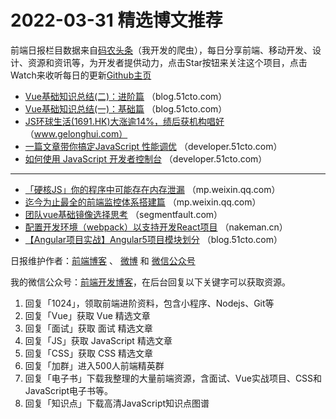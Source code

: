 # 2022-03-31 精选博文推荐

前端日报栏目数据来自[码农头条](http://hao.caibaojian.com.cn/)（我开发的爬虫），每日分享前端、移动开发、设计、资源和资讯等，为开发者提供动力，点击Star按钮来关注这个项目，点击Watch来收听每日的更新[Github主页](https://github.com/kujian/frontendDaily)
* [Vue基础知识总结(二)：进阶篇](https://blog.51cto.com/u_13902521/5161253) （blog.51cto.com）
* [Vue基础知识总结(一)：基础篇](https://blog.51cto.com/u_13902521/5161221) （blog.51cto.com）
* [JS环球生活(1691.HK)大涨逾14%，绩后获机构唱好](https://www.gelonghui.com/p/518797) （www.gelonghui.com）
* [一篇文章带你搞定JavaScript 性能调优](https://developer.51cto.com/article/705268.html) （developer.51cto.com）
* [如何使用 JavaScript 开发者控制台](https://developer.51cto.com/article/705251.html) （developer.51cto.com）

***
* [「硬核JS」你的程序中可能存在内存泄漏](https://mp.weixin.qq.com/s?__biz=MzI2MjcxNTQ0Nw==&mid=2247499500&idx=1&sn=561ddef41c17e3b794ea97e3ec906a11) （mp.weixin.qq.com）
* [迄今为止最全的前端监控体系搭建篇](https://mp.weixin.qq.com/s?__biz=MzA4MjA1MDM3Ng==&mid=2450822178&idx=1&sn=1b5884c5c24e2a3279108ff44006762d) （mp.weixin.qq.com）
* [团队vue基础镜像选择思考](https://segmentfault.com/a/1190000041627454) （segmentfault.com）
* [配置开发环境（webpack）以支持开发React项目](http://nakeman.cn/engineering/webprogramming/setup-your-webpack-dev-environment-for-react.html) （nakeman.cn）
* [【Angular项目实战】Angular5项目模块划分](https://blog.51cto.com/u_15345191/5162890) （blog.51cto.com）

日报维护作者：[前端博客](http://caibaojian.com.cn/) 、 [微博](http://weibo.com/kujian) 和 [微信公众号](https://open.weixin.qq.com/qr/code?username=caibaojian_com)

我的微信公众号：[前端开发博客](https://open.weixin.qq.com/qr/code?username=caibaojian_com)，在后台回复以下关键字可以获取资源。

1. 回复「1024」，领取前端进阶资料，包含小程序、Nodejs、Git等
2. 回复「Vue」获取 Vue 精选文章
3. 回复「面试」获取 面试 精选文章
4. 回复「JS」获取 JavaScript 精选文章
5. 回复「CSS」获取 CSS 精选文章
6. 回复「加群」进入500人前端精英群
7. 回复「电子书」下载我整理的大量前端资源，含面试、Vue实战项目、CSS和JavaScript电子书等。
8. 回复「知识点」下载高清JavaScript知识点图谱